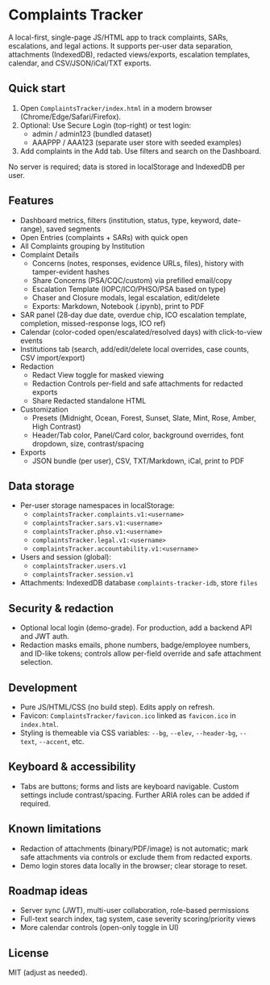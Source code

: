 # Complaints Tracker

A local-first, single-page JS/HTML app to track complaints, SARs, escalations, and legal actions. It supports per-user data separation, attachments (IndexedDB), redacted views/exports, escalation templates, calendar, and CSV/JSON/iCal/TXT exports.

## Quick start

1. Open `ComplaintsTracker/index.html` in a modern browser (Chrome/Edge/Safari/Firefox).
2. Optional: Use Secure Login (top-right) or test login:
   - admin / admin123 (bundled dataset)
   - AAAPPP / AAA123 (separate user store with seeded examples)
3. Add complaints in the Add tab. Use filters and search on the Dashboard.

No server is required; data is stored in localStorage and IndexedDB per user.

## Features

- Dashboard metrics, filters (institution, status, type, keyword, date-range), saved segments
- Open Entries (complaints + SARs) with quick open
- All Complaints grouping by Institution
- Complaint Details
  - Concerns (notes, responses, evidence URLs, files), history with tamper-evident hashes
  - Share Concerns (PSA/CQC/custom) via prefilled email/copy
  - Escalation Template (IOPC/ICO/PHSO/PSA based on type)
  - Chaser and Closure modals, legal escalation, edit/delete
  - Exports: Markdown, Notebook (.ipynb), print to PDF
- SAR panel (28‑day due date, overdue chip, ICO escalation template, completion, missed-response logs, ICO ref)
- Calendar (color-coded open/escalated/resolved days) with click-to-view events
- Institutions tab (search, add/edit/delete local overrides, case counts, CSV import/export)
- Redaction
  - Redact View toggle for masked viewing
  - Redaction Controls per-field and safe attachments for redacted exports
  - Share Redacted standalone HTML
- Customization
  - Presets (Midnight, Ocean, Forest, Sunset, Slate, Mint, Rose, Amber, High Contrast)
  - Header/Tab color, Panel/Card color, background overrides, font dropdown, size, contrast/spacing
- Exports
  - JSON bundle (per user), CSV, TXT/Markdown, iCal, print to PDF

## Data storage

- Per-user storage namespaces in localStorage:
  - `complaintsTracker.complaints.v1:<username>`
  - `complaintsTracker.sars.v1:<username>`
  - `complaintsTracker.phso.v1:<username>`
  - `complaintsTracker.legal.v1:<username>`
  - `complaintsTracker.accountability.v1:<username>`
- Users and session (global):
  - `complaintsTracker.users.v1`
  - `complaintsTracker.session.v1`
- Attachments: IndexedDB database `complaints-tracker-idb`, store `files`

## Security & redaction

- Optional local login (demo-grade). For production, add a backend API and JWT auth.
- Redaction masks emails, phone numbers, badge/employee numbers, and ID-like tokens; controls allow per-field override and safe attachment selection.

## Development

- Pure JS/HTML/CSS (no build step). Edits apply on refresh.
- Favicon: `ComplaintsTracker/favicon.ico` linked as `favicon.ico` in `index.html`.
- Styling is themeable via CSS variables: `--bg`, `--elev`, `--header-bg`, `--text`, `--accent`, etc.

## Keyboard & accessibility

- Tabs are buttons; forms and lists are keyboard navigable. Custom settings include contrast/spacing. Further ARIA roles can be added if required.

## Known limitations

- Redaction of attachments (binary/PDF/image) is not automatic; mark safe attachments via controls or exclude them from redacted exports.
- Demo login stores data locally in the browser; clear storage to reset.

## Roadmap ideas

- Server sync (JWT), multi-user collaboration, role-based permissions
- Full-text search index, tag system, case severity scoring/priority views
- More calendar controls (open-only toggle in UI)

## License

MIT (adjust as needed).
